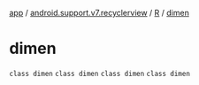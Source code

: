 [app](../../../index.md) / [android.support.v7.recyclerview](../../index.md) / [R](../index.md) / [dimen](.)

# dimen

`class dimen`
`class dimen`
`class dimen`
`class dimen`
